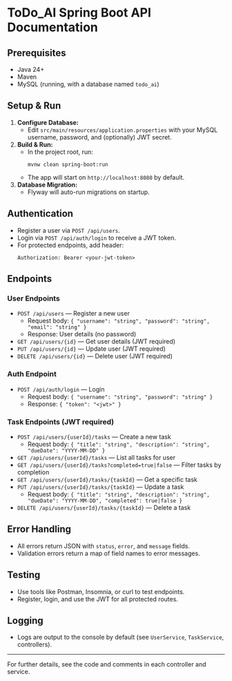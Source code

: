 # ToDo_AI Spring Boot API Documentation

## Prerequisites
- Java 24+
- Maven
- MySQL (running, with a database named `todo_ai`)

## Setup & Run
1. **Configure Database:**
   - Edit `src/main/resources/application.properties` with your MySQL username, password, and (optionally) JWT secret.
2. **Build & Run:**
   - In the project root, run:
     ```
     mvnw clean spring-boot:run
     ```
   - The app will start on `http://localhost:8080` by default.
3. **Database Migration:**
   - Flyway will auto-run migrations on startup.

## Authentication
- Register a user via `POST /api/users`.
- Login via `POST /api/auth/login` to receive a JWT token.
- For protected endpoints, add header:
  ```
  Authorization: Bearer <your-jwt-token>
  ```

## Endpoints

### User Endpoints
- `POST /api/users` — Register a new user
  - Request body: `{ "username": "string", "password": "string", "email": "string" }`
  - Response: User details (no password)
- `GET /api/users/{id}` — Get user details (JWT required)
- `PUT /api/users/{id}` — Update user (JWT required)
- `DELETE /api/users/{id}` — Delete user (JWT required)

### Auth Endpoint
- `POST /api/auth/login` — Login
  - Request body: `{ "username": "string", "password": "string" }`
  - Response: `{ "token": "<jwt>" }`

### Task Endpoints (JWT required)
- `POST /api/users/{userId}/tasks` — Create a new task
  - Request body: `{ "title": "string", "description": "string", "dueDate": "YYYY-MM-DD" }`
- `GET /api/users/{userId}/tasks` — List all tasks for user
- `GET /api/users/{userId}/tasks?completed=true|false` — Filter tasks by completion
- `GET /api/users/{userId}/tasks/{taskId}` — Get a specific task
- `PUT /api/users/{userId}/tasks/{taskId}` — Update a task
  - Request body: `{ "title": "string", "description": "string", "dueDate": "YYYY-MM-DD", "completed": true|false }`
- `DELETE /api/users/{userId}/tasks/{taskId}` — Delete a task

## Error Handling
- All errors return JSON with `status`, `error`, and `message` fields.
- Validation errors return a map of field names to error messages.

## Testing
- Use tools like Postman, Insomnia, or curl to test endpoints.
- Register, login, and use the JWT for all protected routes.

## Logging
- Logs are output to the console by default (see `UserService`, `TaskService`, controllers).

---
For further details, see the code and comments in each controller and service.
